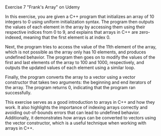 Exercise 7 "Frank's Array" on Udemy

In this exercise, you are given a C++ program that initializes an array of 10 integers to 0 using uniform initialization syntax. The program then outputs the values of each element in the array by accessing them using their respective indices from 0 to 9, and explains that arrays in C++ are zero-indexed, meaning that the first element is at index 0.

Next, the program tries to access the value of the 11th element of the array, which is not possible as the array only has 10 elements, and produces undefined behavior. The program then goes on to modify the values of the first and last elements of the array to 100 and 1000, respectively, and outputs the updated values of each element using a similar loop.

Finally, the program converts the array to a vector using a vector constructor that takes two arguments: the beginning and end iterators of the array. The program returns 0, indicating that the program ran successfully.

This exercise serves as a good introduction to arrays in C++ and how they work. It also highlights the importance of indexing arrays correctly and avoiding out-of-bounds errors that can lead to undefined behavior. Additionally, it demonstrates how arrays can be converted to vectors using the vector constructor, which is a useful technique when working with arrays in C++.
